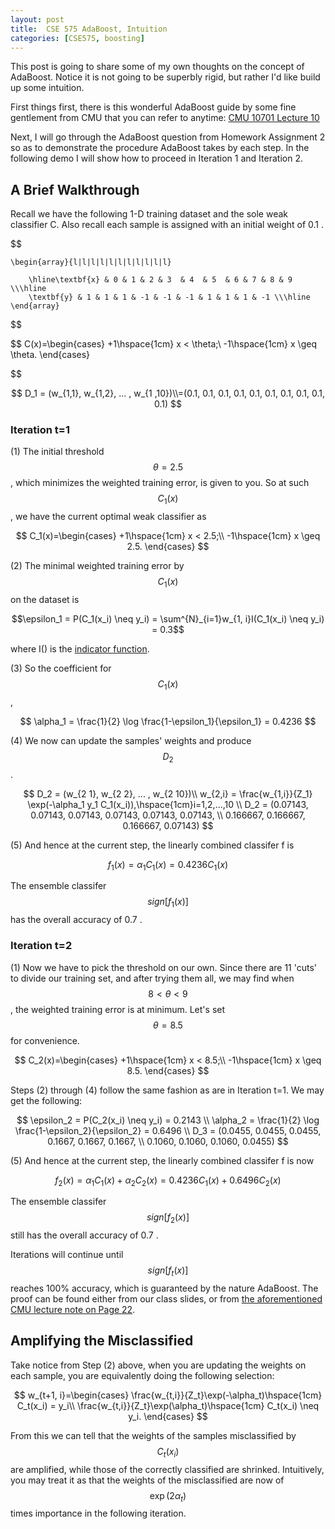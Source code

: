 ```yaml
---
layout: post
title:  CSE 575 AdaBoost, Intuition
categories: [CSE575, boosting]
---
```


This post is going to share some of my own thoughts on the concept of AdaBoost. Notice it is not going to be superbly rigid, but rather I'd like build up some intuition.

First things first, there is this wonderful AdaBoost guide by some fine gentlement from CMU that you can refer to anytime: [CMU 10701 Lecture 10](https://www.cs.cmu.edu/~aarti/Class/10701/slides/Lecture10.pdf)

Next, I will go through the AdaBoost question from Homework Assignment 2 so as to demonstrate the procedure AdaBoost takes by each step. In the following demo I will show how to proceed in Iteration 1 and Iteration 2.

## A Brief Walkthrough
Recall we have the following 1-D training dataset and the sole weak classifier C. Also recall each sample is assigned with an initial weight of 0.1 .

$$

	\begin{array}{l|l|l|l|l|l|l|l|l|l|l}
		
		\hline\textbf{x} & 0 & 1 & 2 & 3  & 4  & 5  & 6 & 7 & 8 & 9  \\\hline
		\textbf{y} & 1 & 1 & 1 & -1 & -1 & -1 & 1 & 1 & 1 & -1 \\\hline 
	\end{array}
	
$$

$$
C(x)=\begin{cases}
+1\hspace{1cm}    x < \theta;\\
-1\hspace{1cm}    x \geq \theta.
\end{cases}

$$

$$
D_1 = (w_{1,1}, w_{1,2}, ... , w_{1 ,10})\\=(0.1, 0.1, 0.1, 0.1, 0.1, 0.1, 0.1, 0.1, 0.1, 0.1)
$$

### Iteration t=1
(1) The initial threshold $$\theta=2.5$$, which minimizes the weighted training error, is given to you. So at such $$C_1(x)$$, we have the current optimal weak classifier as

$$
C_1(x)=\begin{cases}
+1\hspace{1cm}    x < 2.5;\\
-1\hspace{1cm}    x \geq 2.5.
\end{cases}
$$

(2) The minimal weighted training error by $$C_1(x)$$ on the dataset is 

$$\epsilon_1 = P(C_1(x_i) \neq y_i) = \sum^{N}_{i=1}w_{1, i}I(C_1(x_i) \neq y_i) = 0.3$$

where I() is the [indicator function](https://en.wikipedia.org/wiki/Indicator_function).

(3) So the coefficient for $$C_1(x)$$, 

$$
\alpha_1 = \frac{1}{2} \log \frac{1-\epsilon_1}{\epsilon_1} = 0.4236
$$

(4) We now can update the samples' weights and produce $$D_2$$.

$$
D_2 = (w_{2 1}, w_{2 2}, ... , w_{2 10})\\
w_{2,i} = \frac{w_{1,i}}{Z_1} \exp(-\alpha_1 y_1 C_1(x_i)),\hspace{1cm}i=1,2,...,10 \\
D_2 = (0.07143, 0.07143, 0.07143, 0.07143, 0.07143, 0.07143, \\
0.166667, 0.166667, 0.166667, 0.07143)
$$

(5) And hence at the current step, the linearly combined classifer f is

$$
f_1(x) = \alpha_1 C_1(x) = 0.4236 C_1(x)
$$

The ensemble classifer $$sign[f_1(x)]$$ has the overall accuracy of 0.7 .

### Iteration t=2
(1) Now we have to pick the threshold on our own. Since there are 11 'cuts' to divide our training set, and after trying them all, we may find when $$8<\theta<9$$, the weighted training error is at minimum. Let's set $$\theta = 8.5$$ for convenience.

$$
C_2(x)=\begin{cases}
+1\hspace{1cm}    x < 8.5;\\
-1\hspace{1cm}    x \geq 8.5.
\end{cases}
$$

Steps (2) through (4) follow the same fashion as are in Iteration t=1. We may get the following:

$$
\epsilon_2 = P(C_2(x_i) \neq y_i) = 0.2143 \\
\alpha_2 = \frac{1}{2} \log \frac{1-\epsilon_2}{\epsilon_2} = 0.6496 \\
D_3 = (0.0455, 0.0455, 0.0455, 0.1667, 0.1667, 0.1667, \\
0.1060, 0.1060, 0.1060, 0.0455)
$$

(5) And hence at the current step, the linearly combined classifer f is now

$$
f_2(x) = \alpha_1 C_1(x) + \alpha_2 C_2(x)  = 0.4236 C_1(x) + 0.6496 C_2(x)
$$

The ensemble classifer $$sign[f_2(x)]$$ still has the overall accuracy of 0.7 .

Iterations will continue until $$sign[f_t(x)]$$ reaches 100% accuracy, which is guaranteed by the nature AdaBoost. The proof can be found either from our class slides, or from [the aforementioned CMU lecture note on Page 22](https://www.cs.cmu.edu/~aarti/Class/10701/slides/Lecture10.pdf).

## Amplifying the Misclassified

Take notice from Step (2) above, when you are updating the weights on each sample, you are equivalently doing the following selection:

$$
w_{t+1, i}=\begin{cases}
\frac{w_{t,i}}{Z_t}\exp(-\alpha_t)\hspace{1cm}    C_t(x_i) = y_i\\
\frac{w_{t,i}}{Z_t}\exp(\alpha_t)\hspace{1cm}    C_t(x_i) \neq y_i.
\end{cases}
$$

From this we can tell that the weights of the samples misclassified by $$C_t(x_i)$$ are amplified, while those of the correctly classified are shrinked. Intuitively, you may treat it as that the weights of the misclassified are now of $$\exp(2\alpha_t)$$ times importance in the following iteration.
